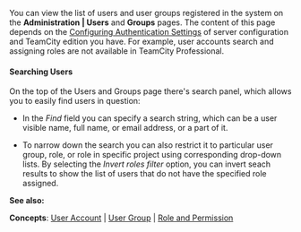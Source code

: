 [//]: # (title: Viewing Users and User Groups)
[//]: # (auxiliary-id: Viewing Users and User Groups)
You can view the list of users and user groups registered in the system on the __Administration | Users__ and __Groups__ pages. The content of this page depends on the [Configuring Authentication Settings](configuring-authentication-settings.md) of server configuration and TeamCity edition you have. For example, user accounts search and assigning roles are not available in TeamCity Professional.



#### Searching Users


On the top of the Users and Groups page there's search panel, which allows you to easily find users in question:
	
* In the _Find_ field you can specify a search string, which can be a user visible name, full name, or email address, or a part of it.
	
* To narrow down the search you can also restrict it to particular user group, role, or role in specific project using corresponding drop\-down lists. By selecting the _Invert roles filter_ option, you can invert seach results to show the list of users that do not have the specified role assigned.







__See also:__



__Concepts__: [User Account](user-account.md) | [User Group](user-group.md) | [Role and Permission](role-and-permission.md)
